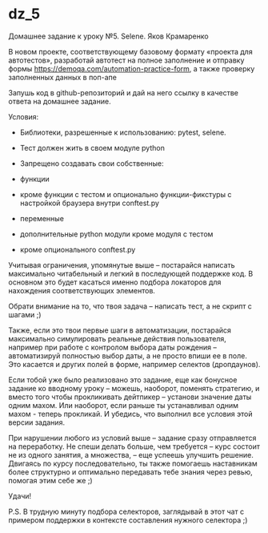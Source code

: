 # dz_5
Домашнее задание к уроку №5. Selene. Яков Крамаренко

В новом проекте, соответствующему базовому формату «проекта для автотестов», разработай автотест на полное заполнение и отправку формы https://demoqa.com/automation-practice-form, а также проверку заполненных данных в поп-апе



Запушь код в github-репозиторий и дай на него ссылку в качестве ответа на домашнее задание.



Условия:

- Библиотеки, разрешенные к использованию: pytest, selene.

- Тест должен жить в своем модуле python 

- Запрещено создавать свои собственные:

- функции

- кроме функции с тестом и опционально функции-фикстуры с настройкой браузера внутри conftest.py

- переменные

- дополнительные python модули кроме модуля с тестом

- кроме опционального conftest.py



Учитывая ограничения, упомянутые выше – постарайся написать максимально читабельный и легкий в последующей поддержке код. В основном это будет касаться именно подбора локаторов для нахождения соответствующих элементов.



Обрати внимание на то, что твоя задача – написать тест, а не скрипт с шагами ;) 



Также, если это твои первые шаги в автоматизации, постарайся максимально симулировать реальные действия пользователя, например при работе с контролом выбора даты рождения – автоматизируй полностью выбор даты, а не просто впиши ее в поле. Это касается и других полей в форме, например селектов (дропдаунов). 



Если тобой уже было реализовано это задание, еще как бонусное задание ко вводному уроку – можешь, наоборот, поменять стратегию, и вместо того чтобы прокликивать дейтпикер – установи значение даты одним махом. Или наоборот, если раньше ты устанавливал одним махом - теперь прокликай. И убедись, что выполнил все условия этой версии задания.



При нарушении любого из условий выше – задание сразу отправляется на переработку. Не спеши делать больше, чем требуется – курс состоит не из одного занятия, а множества, – еще успеешь улучшить решение. Двигаясь по курсу последовательно, ты также помогаешь наставникам более структурно и оптимально передавать тебе знания через ревью, помогая этим себе же ;)



Удачи!

P.S. В трудную минуту подбора селекторов, заглядывай в этот чат с примером поддержки в контексте составления нужного селектора ;)